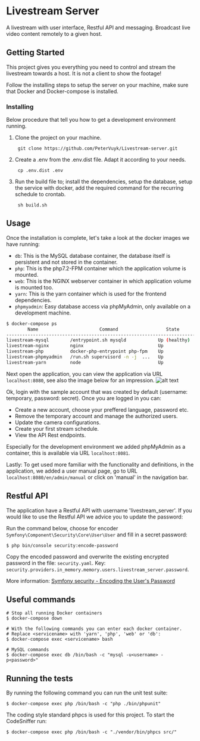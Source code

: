 # Livestream Server

A livestream with user interface, Restful API and messaging. Broadcast live video content remotely to a given host.

## Getting Started

This project gives you everything you need to control and stream the livestream towards a host. It is not a client to show the footage!

Follow the installing steps to setup the server on your machine, make sure that Docker and Docker-compose is installed.

### Installing

Below procedure that tell you how to get a development environment running.

1. Clone the project on your machine.

        git clone https://github.com/PeterVuyk/Livestream-server.git

2. Create a .env from the .env.dist file. Adapt it according to your needs.

        cp .env.dist .env

3. Run the build file to; install the dependencies, setup the database, setup the service with docker, add the required command for the recurring schedule to crontab.

        sh build.sh

## Usage

Once the installation is complete, let's take a look at the docker images we have running:

- `db`: This is the MySQL database container, the database itself is persistent and not stored in the container.
- `php`: This is the php7.2-FPM container which the application volume is mounted.
- `web`: This is the NGINX webserver container in which application volume is mounted too.
- `yarn`: This is the yarn container which is used for the frontend dependencies.
- `phpmyadmin`: Easy database access via phpMyAdmin, only available on a development machine.

```bash
$ docker-compose ps
        Name                       Command                  State                     Ports              
---------------------------------------------------------------------------------------------------------
livestream-mysql        /entrypoint.sh mysqld            Up (healthy)   0.0.0.0:3306->3306/tcp, 33060/tcp
livestream-nginx        nginx                            Up             443/tcp, 0.0.0.0:8080->80/tcp    
livestream-php          docker-php-entrypoint php-fpm    Up             0.0.0.0:9000->9000/tcp           
livestream-phpmyadmin   /run.sh supervisord -n -j  ...   Up             0.0.0.0:8081->80/tcp, 9000/tcp   
livestream-yarn         node                             Up                                              
```

Next open the application, you can view the application via URL `localhost:8080`, see also the image below for an impression.
![alt text](https://github.com/PeterVuyk/Livestream-server/blob/master/assets/images/example.png)

Ok, login with the sample account that was created by default (username: temporary, password: secret). Once you are logged in you can:

- Create a new account, choose your preffered language, password etc.
- Remove the temporary account and manage the authorized users.
- Update the camera configurations.
- Create your first stream schedule.
- View the API Rest endpoints.

Especially for the development environment we added phpMyAdmin as a container, this is available via URL `localhost:8081`.

Lastly: To get used more familiar with the functionality and definitions, in the application, we added a user manual page, go to URL `localhost:8080/en/admin/manual` or click on 'manual' in the navigation bar. 

## Restful API

The application have a Restful API with username 'livestream_server'. If you would like to use the Restful API we advice you to update the password:

Run the command below, choose for encoder `Symfony\Component\Security\Core\User\User` and fill in a secret password:

    $ php bin/console security:encode-password

Copy the encoded password and overwrite the existing encrypted password in the file: `security.yaml`. Key: `security.providers.in_memory.memory.users.livestream_server.password`.

More information: [Symfony security - Encoding the User's Password](https://symfony.com/doc/4.0/security.html#b-configuring-how-users-are-loaded)

## Useful commands

    # Stop all running Docker containers
    $ docker-compose down
    
    # With the following commands you can enter each docker container.
    # Replace <servicename> with 'yarn', 'php', 'web' or 'db':
    $ docker-compose exec <servicename> bash
    
    # MySQL commands
    $ docker-compose exec db /bin/bash -c "mysql -u<username> -p<password>"

## Running the tests

By running the following command you can run the unit test suite:

    $ docker-compose exec php /bin/bash -c "php ./bin/phpunit"

The coding style standard phpcs is used for this project. To start the CodeSniffer run:

    $ docker-compose exec php /bin/bash -c "./vendor/bin/phpcs src/"
